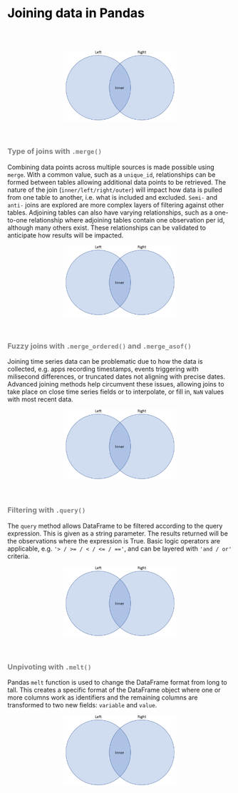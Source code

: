 <h1><font color='black'>Joining data in Pandas</font></h1>

<br>

<br>

<p align="center" width="100%">
    <img width="50%" src="Joining_data_in_Pandas/Assets/inner_join_1.png">
</p>

<br>

<h3><font color='grey'>Type of joins with <code>.merge()</code></font></h3>

<p>Combining data points across multiple sources is made possible using <code>merge</code>. With a common value, such as a <code>unique_id</code>, relationships can be formed between tables allowing additional data points to be retrieved. The nature of the join (<code>inner/left/right/outer</code>) will impact how data is pulled from one table to another, i.e. what is included and excluded. <code>Semi-</code> and <code>anti-</code> joins are explored are more complex layers of filtering against other tables. Adjoining tables can also have varying relationships, such as a one-to-one relationship where adjoining tables contain one observation per id, although many others exist. These relationships can be validated to anticipate how results will be impacted.</p>

<p align="center" width="100%">
    <img width="50%" src="Joining_data_in_Pandas/Assets/inner_join_1.png">
</p>

<br>

<h3><font color='grey'>Fuzzy joins with <code>.merge_ordered()</code> and <code>.merge_asof()</code></font></h3>

<p>Joining time series data can be problematic due to how the data is collected, e.g. apps recording timestamps, events triggering with milisecond differences, or truncated dates not aligning with precise dates. Advanced joining methods help circumvent these issues, allowing joins to take place on close time series fields or to interpolate, or fill in, <code>NaN</code> values with most recent data.<p>

<p align="center" width="100%">
    <img width="50%" src="Joining_data_in_Pandas/Assets/inner_join_1.png">
</p>

<br>

<h3><font color='grey'>Filtering with <code>.query()</code></font></h3>

<p>The <code>query</code> method allows DataFrame to be filtered according to the query expression. This is given as a string parameter. The results returned will be the observations where the expression is True. Basic logic operators are applicable, e.g. <code>'> / >= / < / <= / =='</code>, and can be layered with <code>'and / or'</code> criteria.</p>

<p align="center" width="100%">
    <img width="50%" src="Joining_data_in_Pandas/Assets/inner_join_1.png">
</p>

<br>

<h3><font color='grey'>Unpivoting with <code>.melt()</code></font></h3>

<p>Pandas <code>melt</code> function is used to change the DataFrame format from long to tall. This creates a specific format of the DataFrame object where one or more columns work as identifiers and the remaining columns are transformed to two new fields: <code>variable</code> and <code>value</code>.</p>

<p align="center" width="100%">
    <img width="50%" src="Joining_data_in_Pandas/Assets/inner_join_1.png">
</p>
